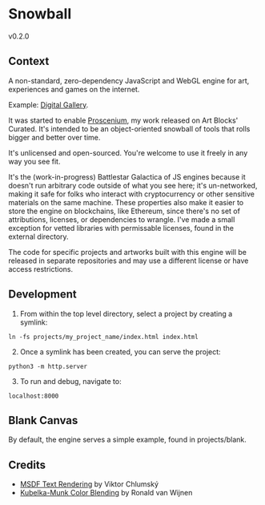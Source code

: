 # Snowball

v0.2.0

## Context

A non-standard, zero-dependency JavaScript and WebGL engine for art, experiences and games on the internet.

Example: [Digital Gallery](https://vibes.art/).

It was started to enable [Proscenium](https://www.artblocks.io/collection/proscenium-by-remnynt), my work released on Art Blocks' Curated. It's intended to be an object-oriented snowball of tools that rolls bigger and better over time.

It's unlicensed and open-sourced. You're welcome to use it freely in any way you see fit.

It's the (work-in-progress) Battlestar Galactica of JS engines because it doesn't run arbitrary code outside of what you see here; it's un-networked, making it safe for folks who interact with cryptocurrency or other sensitive materials on the same machine. These properties also make it easier to store the engine on blockchains, like Ethereum, since there's no set of attributions, licenses, or dependencies to wrangle. I've made a small exception for vetted libraries with permissable licenses, found in the external directory.

The code for specific projects and artworks built with this engine will be released in separate repositories and may use a different license or have access restrictions.

## Development

1. From within the top level directory, select a project by creating a symlink:
```
ln -fs projects/my_project_name/index.html index.html
```

2. Once a symlink has been created, you can serve the project:
```
python3 -m http.server
```

3. To run and debug, navigate to:
```
localhost:8000
```

## Blank Canvas

By default, the engine serves a simple example, found in projects/blank.

## Credits

* [MSDF Text Rendering](https://github.com/Chlumsky/msdf-atlas-gen) by Viktor Chlumský
* [Kubelka-Munk Color Blending](https://github.com/rvanwijnen/spectral.js) by Ronald van Wijnen
